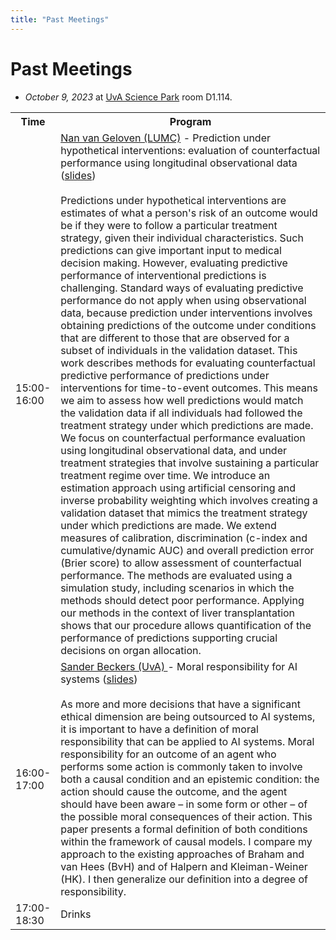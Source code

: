 ```yaml
---
title: "Past Meetings"
---
```


# Past Meetings

* *October 9, 2023* at [UvA Science Park](https://www.uva.nl/en/shared-content/locaties/en/sciencepark/science-park.html) room D1.114.

<div style="width: 100%; font-size: smaller; text-align: center; margin-bottom: 8px; margin-top: 8px;">
</div>

<table class="schedule">
    <tr>
        <th style="width:10%">Time</th>
        <th>Program</th>
    </tr>
    <tr class="talk">
        <td>15:00-16:00</td>
        <td><a href=https://scholar.google.nl/citations?user=pEnrhb4AAAAJ&hl=nl> Nan van Geloven (LUMC)</a> - Prediction under hypothetical interventions: evaluation of counterfactual performance using longitudinal observational data (<a href="/oct9-2023-vangeloven-predictive-performance.pdf">slides</a>) <br><br>
        Predictions under hypothetical interventions are estimates of what a person's risk of an outcome would be if they were to follow a particular treatment strategy, given their individual characteristics. Such predictions can give important input to medical decision making. However, evaluating predictive performance of interventional predictions is challenging. Standard ways of evaluating predictive performance do not apply when using observational data, because prediction under interventions involves obtaining predictions of the outcome under conditions that are different to those that are observed for a subset of individuals in the validation dataset. This work describes methods for evaluating counterfactual predictive performance of predictions under interventions for time-to-event outcomes. This means we aim to assess how well predictions would match the validation data if all individuals had followed the treatment strategy under which predictions are made. We focus on counterfactual performance evaluation using longitudinal observational data, and under treatment strategies that involve sustaining a particular treatment regime over time. We introduce an estimation approach using artificial censoring and inverse probability weighting which involves creating a validation dataset that mimics the treatment strategy under which predictions are made. We extend measures of calibration, discrimination (c-index and cumulative/dynamic AUC) and overall prediction error (Brier score) to allow assessment of counterfactual performance. The methods are evaluated using a simulation study, including scenarios in which the methods should detect poor performance. Applying our methods in the context of liver transplantation shows that our procedure allows quantification of the performance of predictions supporting crucial decisions on organ allocation.
        </td>
    </tr>
      <tr class="talk">
        <td>16:00-17:00</td>
        <td> <a href=https://sanderbeckers.github.io/website/about/> Sander Beckers (UvA) </a> - Moral responsibility for AI systems (<a href="/oct9-2023-beckers-responsability.pdf">slides</a>) <br> <br>
        As more and more decisions that have a significant ethical dimension are being outsourced to AI systems, it is important to have a definition of moral responsibility that can be applied to AI systems. Moral responsibility for an outcome of an agent who performs some action is commonly taken to involve both a causal condition and an epistemic condition: the action should cause the outcome, and the agent should have been aware – in some form or other – of the possible moral consequences of their action. This paper presents a formal definition of both conditions within the framework of causal models. I compare my approach to the existing approaches of Braham and van Hees (BvH) and of Halpern and Kleiman-Weiner (HK). I then generalize our definition into a degree of responsibility.
        </td>
    </tr>
    <tr class="drinks">
        <td>17:00-18:30</td>
        <td>Drinks</td>
    </tr>
</table>
